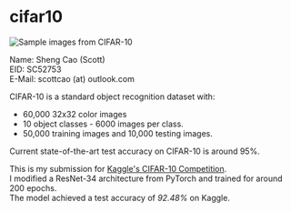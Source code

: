 # cifar10
![Sample images from CIFAR-10](https://kaggle2.blob.core.windows.net/competitions/kaggle/3649/media/cifar-10.png)  

Name: Sheng Cao (Scott)  
EID: SC52753  
E-Mail: scottcao (at) outlook.com  

CIFAR-10 is a standard object recognition dataset with:
* 60,000 32x32 color images
* 10 object classes - 6000 images per class. 
* 50,000 training images and 10,000 testing images.  

Current state-of-the-art test accuracy on CIFAR-10 is around 95%.  

This is my submission for [Kaggle's CIFAR-10 Competition](https://www.kaggle.com/c/cifar-10).  
I modified a ResNet-34 architecture from PyTorch and trained for around 200 epochs.  
The model achieved a test accuracy of *92.48%* on Kaggle. 
